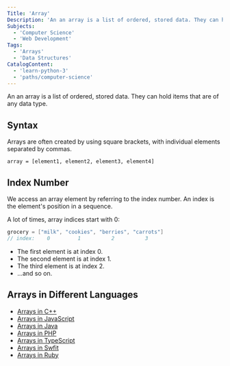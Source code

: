 ```yaml
---
Title: 'Array'
Description: 'An an array is a list of ordered, stored data. They can hold items that are of any data type. Arrays are often created by using square brackets, with individual elements separated by commas. pseudo array = [element1, element2, element3, element4]  We access an array element by referring to the index number. An index is the elements position in a sequence. A lot of times, array indices start with 0:'
Subjects:
  - 'Computer Science'
  - 'Web Development'
Tags:
  - 'Arrays'
  - 'Data Structures'
CatalogContent:
  - 'learn-python-3'
  - 'paths/computer-science'
---
```


An an array is a list of ordered, stored data. They can hold items that are of any data type.

## Syntax

Arrays are often created by using square brackets, with individual elements separated by commas.

```pseudo
array = [element1, element2, element3, element4]
```

## Index Number

We access an array element by referring to the index number. An index is the element's position in a sequence.

A lot of times, array indices start with 0:

```cpp
grocery = ["milk", "cookies", "berries", "carrots"]
// index:    0         1          2          3
```

- The first element is at index 0.
- The second element is at index 1.
- The third element is at index 2.
- ...and so on.

## Arrays in Different Languages

- [Arrays in C++](https://www.codecademy.com/resources/docs/cpp/arrays?utm_source=docs&utm_medium=docs&utm_campaign=docs_link_test&utm_content=docs_array)
- [Arrays in JavaScript](https://www.codecademy.com/resources/docs/javascript/arrays?utm_source=docs&utm_medium=docs&utm_campaign=docs_link_test&utm_content=docs_array)
- [Arrays in Java](https://www.codecademy.com/resources/docs/java/arrays?utm_source=docs&utm_medium=docs&utm_campaign=docs_link_test&utm_content=docs_array)
- [Arrays in PHP](https://www.codecademy.com/resources/docs/php/arrays?utm_source=docs&utm_medium=docs&utm_campaign=docs_link_test&utm_content=docs_array)
- [Arrays in TypeScript](https://www.codecademy.com/resources/docs/typescript/arrays?utm_source=docs&utm_medium=docs&utm_campaign=docs_link_test&utm_content=docs_array)
- [Arrays in Swfit](https://www.codecademy.com/resources/docs/swift/arrays?utm_source=docs&utm_medium=docs&utm_campaign=docs_link_test&utm_content=docs_array)
- [Arrays in Ruby](https://www.codecademy.com/resources/docs/ruby/arrays?utm_source=docs&utm_medium=docs&utm_campaign=docs_link_test&utm_content=docs_array)
